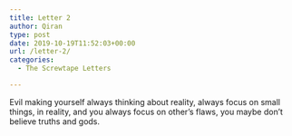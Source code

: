 ```yaml
---
title: Letter 2
author: Qiran
type: post
date: 2019-10-19T11:52:03+00:00
url: /letter-2/
categories:
  - The Screwtape Letters

---
```

Evil making yourself always thinking about reality, always focus on small things, in reality, and you always focus on other&#8217;s flaws, you maybe don&#8217;t believe truths and gods.